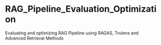 # RAG_Pipeline_Evaluation_Optimization
Evaluating and optimizing RAG Pipeline using RAGAS, Trulens and Advanced Retrieval Methods
